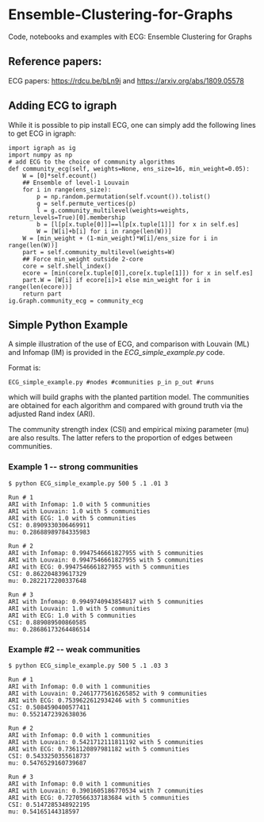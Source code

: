 # Ensemble-Clustering-for-Graphs
Code, notebooks and examples with ECG: Ensemble Clustering for Graphs

## Reference papers:

ECG papers: https://rdcu.be/bLn9i and https://arxiv.org/abs/1809.05578

## Adding ECG to igraph

While it is possible to pip install ECG, one can simply add the following
lines to get ECG in igraph:

```
import igraph as ig
import numpy as np
# add ECG to the choice of community algorithms
def community_ecg(self, weights=None, ens_size=16, min_weight=0.05):
    W = [0]*self.ecount()
    ## Ensemble of level-1 Louvain 
    for i in range(ens_size):
        p = np.random.permutation(self.vcount()).tolist()
        g = self.permute_vertices(p)
        l = g.community_multilevel(weights=weights, return_levels=True)[0].membership
        b = [l[p[x.tuple[0]]]==l[p[x.tuple[1]]] for x in self.es]
        W = [W[i]+b[i] for i in range(len(W))]
    W = [min_weight + (1-min_weight)*W[i]/ens_size for i in range(len(W))]
    part = self.community_multilevel(weights=W)
    ## Force min_weight outside 2-core
    core = self.shell_index()
    ecore = [min(core[x.tuple[0]],core[x.tuple[1]]) for x in self.es]
    part.W = [W[i] if ecore[i]>1 else min_weight for i in range(len(ecore))]
    return part
ig.Graph.community_ecg = community_ecg

```

## Simple Python Example

A simple illustration of the use of ECG, and comparison with Louvain (ML) and Infomap (IM) 
is provided in the *ECG_simple_example.py* code. 

Format is:

```
ECG_simple_example.py #nodes #communities p_in p_out #runs
```

which will build graphs with the planted partition model.
The communities are obtained for each algorithm and compared with ground truth 
via the adjusted Rand index (ARI).

The community strength index (CSI) and empirical mixing parameter (mu) 
are also results. The latter refers to the proportion of edges between communities.

### Example 1 -- strong communities

```
$ python ECG_simple_example.py 500 5 .1 .01 3

Run # 1
ARI with Infomap: 1.0 with 5 communities
ARI with Louvain: 1.0 with 5 communities
ARI with ECG: 1.0 with 5 communities
CSI: 0.8909330306469911
mu: 0.28688989784335983

Run # 2
ARI with Infomap: 0.9947546661827955 with 5 communities
ARI with Louvain: 0.9947546661827955 with 5 communities
ARI with ECG: 0.9947546661827955 with 5 communities
CSI: 0.862204839617329
mu: 0.2822172200337648

Run # 3
ARI with Infomap: 0.9949740943854817 with 5 communities
ARI with Louvain: 1.0 with 5 communities
ARI with ECG: 1.0 with 5 communities
CSI: 0.889089500860585
mu: 0.28686173264486514
```

### Example #2 -- weak communities

```
$ python ECG_simple_example.py 500 5 .1 .03 3

Run # 1
ARI with Infomap: 0.0 with 1 communities
ARI with Louvain: 0.24617775616265852 with 9 communities
ARI with ECG: 0.7539622612934246 with 5 communities
CSI: 0.5084590400577411
mu: 0.5521472392638036

Run # 2
ARI with Infomap: 0.0 with 1 communities
ARI with Louvain: 0.5421712111811192 with 5 communities
ARI with ECG: 0.7361120897981182 with 5 communities
CSI: 0.5433250355618737
mu: 0.5476529160739687

Run # 3
ARI with Infomap: 0.0 with 1 communities
ARI with Louvain: 0.3901605186770534 with 7 communities
ARI with ECG: 0.7270566337183684 with 5 communities
CSI: 0.5147285348922195
mu: 0.54165144318597
```

